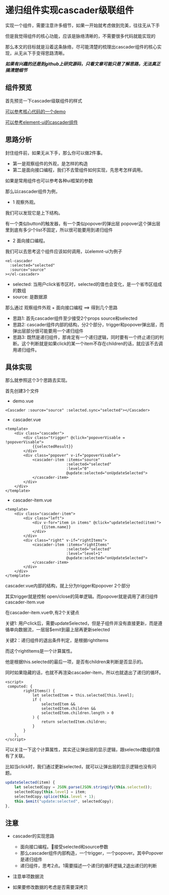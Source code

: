 # 递归组件实现cascader级联组件


实现一个组件，需要注意许多细节，如果一开始就考虑做到完美，往往无从下手

但是我觉得组件的核心功能，应该是脉络清晰的，不需要很多代码就能实现的

那么本文的目标就是沿着这条脉络，尽可能清楚的梳理出cascader组件的核心实现，从无从下手变得思路清晰。

***如果有兴趣的还是到github上研究源码，只看文章可能只是了解思路，无法真正搞清楚细节***

## 组件预览

<ClientOnly>
<cascader-demo1></cascader-demo1>
</ClientOnly>


首先预览一下cascader级联组件的样式

[可以参考核心代码的一个demo](https://github.com/ziwei3749/practice)

[可以参考element-ui的cascader组件](http://element.eleme.io/#/zh-CN/component/cascader)

## 思路分析

封住组件前，如果无从下手，那么你可以做2件事。

- 第一是观察组件的外观，是怎样的构造
- 第二是面向接口编程，我们不去管组件如何实现，先思考怎样调用。

如果是常用组件也可以参考各种ui框架的参数

那么以cascader组件为例，

- 1 观察外观。

我们可以发现它是上下结构。

有一个类似button的触发器，有一个类似popover的弹出层
popover这个弹出层里到底有多少个list不固定，所以很可能要用到递归组件

- 2 面向接口编程。

我们可以去思考这个组件应该如何调用，以elemnt-ui为例子

```vue
<el-cascader
  :selected="selected"
  :source="source"
></el-cascader>
```

- selected: 当用户click省市区时，selected的值也会变化，是一个省市区组成的数组
- source: 是数据源

那么通过 观察组件外观 + 面向接口编程 ==> 得到几个思路

- 思路1: 首先cascader组件至少接受2个props source和selected
- 思路2: cascader组件内部的结构，分2个部分，trigger和popover弹出层，而弹出层部分很可能要用一个递归组件
- 思路3: 既然是递归组件，那肯定有一个递归逻辑，同时要有一个终止递归的判断。这个判断就是如果click的某一个item不存在children的话，就应该不去调用递归组件。


## 具体实现

那么就参照这个3个思路去实现。

首先创建3个文件  

- demo.vue

```vue
<Cascader :source="source" :selected.sync="selected"></Cascader>
```

- cascader.vue

```vue
<template>
    <div class="cascader">
        <div class="trigger" @click="popoverVisable = !popoverVisable">
            {{selectedResult}}
        </div>
        <div class="popover" v-if="popoverVisable">
            <cascader-item :items="source"
                           :selected="selected"
                           :level="0"
                           @update:selected="onUpdateSelected">
            </cascader-item>
        </div>
    </div>
</template>

```

- cascader-item.vue
```vue
<template>
    <div class="cascader-item">
        <div class="left">
            <div v-for="item in items" @click="updateSelected(item)">
                {{item.name}}
            </div>
        </div>
        <div class="right" v-if="rightItems">
            <cascader-item :items="rightItems"
                           :selected="selected"
                           :level="level+1"
                           @update:selected="onUpdateSelected">
            </cascader-item>
        </div>
    </div>
</template>
```


cascader.vue内部的结构，就上分为trigger和popover 2个部分

其实trigger就是控制 open/close的简单逻辑。而popover就是调用了递归组件cascader-item.vue


在cascader-item.vue中,有2个关键点

关键1: 用户click后，需要updateSelected，但是子组件并没有直接更新，而是遵循单向数据流，一层层$emit到最上层再更新selected

关键2：递归组件的退出条件判定，是根据rightItems

而这个rightItems是一个计算属性。

他是根据this.selected的最后一项，是否有children来判断是否显示的。

同时如果隐藏的话，也就不再渲染cascader-item，所以也就退出了递归的循环。

```vue
<script>
 computed: {
        rightItems() {
            let selectedItem = this.selected[this.level];
            if (
                selectedItem &&
                selectedItem.children &&
                selectedItem.children.length > 0
            ) {
                return selectedItem.children;
            }
        }
    },
</script>
```

可以关注一下这个计算属性，其实还让弹出层的显示逻辑，跟selected数组的值有了关联。

比如当click时，我们通过更新selected，就可以让弹出层的显示逻辑也没有问题。

```js
updateSelected(item) {
    let selectedCopy = JSON.parse(JSON.stringify(this.selected));
    selectedCopy[this.level] = item;
    selectedCopy.splice(this.level + 1);
    this.$emit("update:selected", selectedCopy);
},
```




## 注意

- cascader的实现思路
    + 面向接口编程。接受selected和source参数
    + 那么cascader组件内部构造，一个trigger，一个popover。其中Popover是递归组件
    + 递归组件，思考2点。1需要描述一个递归的循环逻辑,2退出递归的判断

- 注意单项数据流
- 如果要修改数据的考虑是否需要深拷贝

